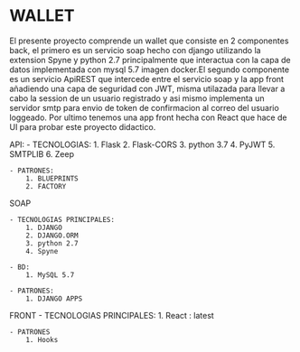 # WALLET 

El presente proyecto comprende un wallet que consiste en 2 componentes back, el primero 
es un servicio soap hecho con django utilizando la extension Spyne y python 2.7 principalmente
que interactua con la capa de datos implementada con mysql 5.7 imagen docker.El segundo componente es un servicio ApiREST que intercede entre el servicio soap y la app front añadiendo una capa de seguridad 
con JWT, misma utilazada para llevar a cabo la session de un usuario registrado y asi mismo implementa
un servidor smtp para envio de token de confirmacion al correo del usuario loggeado. Por ultimo tenemos una app front hecha con React que hace de UI para probar este proyecto didactico. 

API:
    - TECNOLOGIAS:
        1. Flask
        2. Flask-CORS
        3. python 3.7
        4. PyJWT
        5. SMTPLIB
        6. Zeep

    - PATRONES:
        1. BLUEPRINTS
        2. FACTORY

SOAP

    - TECNOLOGIAS PRINCIPALES:
        1. DJANGO
        2. DJANGO.ORM
        3. python 2.7
        4. Spyne

    - BD:
        1. MySQL 5.7 

    - PATRONES:
        1. DJANGO APPS
FRONT
    - TECNOLOGIAS PRINCIPALES:
        1. React : latest
    
    - PATRONES
        1. Hooks
